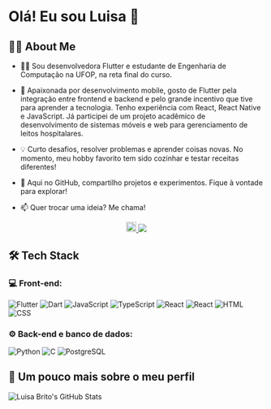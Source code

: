 # Olá! Eu sou Luisa 👋  

## 👩‍💻 About Me

- 👩‍💻 Sou desenvolvedora Flutter e estudante de Engenharia de Computação na UFOP, na reta final do curso.  

- 🚀 Apaixonada por desenvolvimento mobile, gosto de Flutter pela integração entre frontend e backend e pelo grande incentivo que tive para aprender a tecnologia. Tenho experiência com React, React Native e JavaScript. Já participei de um projeto acadêmico de desenvolvimento de sistemas móveis e web para gerenciamento de leitos hospitalares.  

- 💡 Curto desafios, resolver problemas e aprender coisas novas. No momento, meu hobby favorito tem sido cozinhar e testar receitas diferentes! 

- 📌 Aqui no GitHub, compartilho projetos e experimentos. Fique à vontade para explorar!  

- 📫 Quer trocar uma ideia? Me chama!  

<p align="center">
<!-- <a href="https://dicasparadevs.com.br"><img src="https://img.shields.io/badge/-dicasparadevs.com.br-3423A6?style=flat-square&logo=Google-Chrome&logoColor=white"/></a> -->
<a href="https://www.linkedin.com/in/luisabritodias/">
  <img src="https://upload.wikimedia.org/wikipedia/commons/c/ca/LinkedIn_logo_initials.png" width="20"/>
<a href="mailto:lulubritodias@gmail.com"><img src="https://img.shields.io/badge/-lulubritodias@gmail.com-D14836?style=flat-square&logo=Gmail&logoColor=white"/></a></p>

## 🛠 Tech Stack
### 💻 Front-end:

![Flutter](https://img.shields.io/badge/-Flutter-333333?style=flat&logo=flutter)
![Dart](https://img.shields.io/badge/-Dart-333333?style=flat&logo=dart)
![JavaScript](https://img.shields.io/badge/-JavaScript-333333?style=flat&logo=javascript)
![TypeScript](https://img.shields.io/badge/-TypeScript-333333?style=flat&logo=typescript&logoColor=2D79C7)
![React](https://img.shields.io/badge/-React-333333?style=flat&logo=react)
![React](https://img.shields.io/badge/-React%20Native-333333?style=flat&logo=react)
![HTML](https://img.shields.io/badge/-HTML-333333?style=flat&logo=HTML5)
![CSS](https://img.shields.io/badge/-CSS-333333?style=flat&logo=CSS3&logoColor=1572B6)

### ⚙️ Back-end e banco de dados:

![Python](https://img.shields.io/badge/-Python-333333?style=flat&logo=python)
![C](https://img.shields.io/badge/-C-333333?style=flat&logo=C)
![PostgreSQL](https://img.shields.io/badge/-PostgreSQL-333333?style=flat&logo=postgresql)

## 🚀 Um pouco mais sobre o meu perfil

![Luisa Brito's GitHub Stats](https://github-readme-stats.vercel.app/api?username=luisabritod&show_icons=true&theme=dracula)


